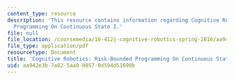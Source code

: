 ```yaml
---
content_type: resource
description: 'This resource contains information regarding Cognitive Robotics: Risk-Bounded
  Programming On Continuous State I.'
file: null
file_location: /coursemedia/16-412j-cognitive-robotics-spring-2016/aa942e3b7a825aa000570d594d51690b_MIT16_412JS16_L22.pdf
file_type: application/pdf
resourcetype: Document
title: 'Cognitive Robotics: Risk-Bounded Programming On Continuous State I'
uid: aa942e3b-7a82-5aa0-0057-0d594d51690b
---
```

